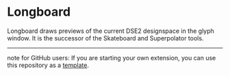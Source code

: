 # Longboard

Longboard draws previews of the current DSE2 designspace in the glyph window.
It is the successor of the Skateboard and Superpolator tools.

- - -

note for GitHub users: If you are starting your own extension, you can use this repository as a [template].

[Extension Folder Structure]: https://robofont.com/documentation/reference/extensions/extension-file-spec/#extension-folder-structure
[.mechanic]: https://robofont.com/documentation/reference/extensions/extension-item-format/
[RoboFont 4.0]: https://forum.robofont.com/topic/804/robofont-four
[template]: https://help.github.com/en/articles/creating-a-repository-from-a-template
[GitHub]: https://github.com/robodocs/rf-extension-boilerplate

